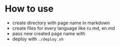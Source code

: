 # How to use
- create directory with page name in markdown
- create files for every language like ru.md, en.md
- pass new created page name with <MarkdownProvider page='[your_page_name]'>
- deploy with `./deploy.sh`